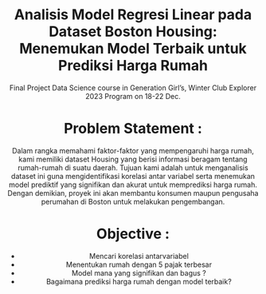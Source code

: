 # <center> Analisis Model Regresi Linear pada Dataset Boston Housing: Menemukan Model Terbaik untuk Prediksi Harga Rumah
<center> Final Project Data Science course in Generation Girlʼs, Winter Club Explorer 2023 Program on 18-22 Dec.

# Problem Statement :
Dalam rangka memahami faktor-faktor yang mempengaruhi harga rumah, kami memiliki dataset Housing yang berisi informasi beragam tentang rumah-rumah di suatu daerah. Tujuan kami adalah untuk menganalisis dataset ini guna mengidentifikasi korelasi antar variabel serta menemukan model prediktif yang signifikan dan akurat untuk memprediksi harga rumah. Dengan demikian, proyek ini akan membantu konsumen maupun pengusaha perumahan di Boston untuk melakukan pengembangan.

# Objective :
- Mencari korelasi antarvariabel
- Menentukan rumah dengan 5 pajak terbesar
- Model mana yang signifikan dan bagus ?
- Bagaimana prediksi harga rumah dengan model terbaik?
